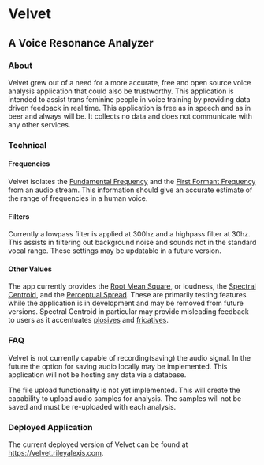 # Velvet
## A Voice Resonance Analyzer

### About

Velvet grew out of a need for a more accurate, free and open source voice analysis
application that could also be trustworthy. This application is intended to assist
trans feminine people in voice training by providing data driven feedback in real time. 
This application is free as in speech and as in beer and always will be. It collects no data and does not communicate with any other services. 

### Technical

#### Frequencies
Velvet isolates the [Fundamental Frequency](https://en.wikipedia.org/wiki/Fundamental_frequency) and the [First Formant Frequency](https://en.wikipedia.org/wiki/Formant) from an audio stream. This information should give an accurate estimate of the range
of frequencies in a human voice. 

#### Filters
Currently a lowpass filter is applied at 300hz and a highpass filter at 30hz. This assists
in filtering out background noise and sounds not in the standard vocal range. These settings may be updatable in a future version. 

#### Other Values
The app currently provides the [Root Mean Square](https://en.wikipedia.org/wiki/Root_mean_square), or loudness, the [Spectral Centroid](https://en.wikipedia.org/wiki/Spectral_centroid), and the [Perceptual Spread](https://meyda.js.org/audio-features). These are primarily testing features while the application is in development and may be removed from future versions. Spectral Centroid in particular may provide misleading feedback to users as it accentuates [plosives](https://en.wikipedia.org/wiki/Plosive) and [fricatives](https://en.wikipedia.org/wiki/Fricative).

### FAQ

Velvet is not currently capable of recording(saving) the audio signal. In the future the option for saving audio locally may be implemented. This application will not be hosting any data via a database. 

The file upload functionality is not yet implemented. This will create the capability to upload audio samples for analysis. The samples will not be saved and must be re-uploaded with each analysis. 

### Deployed Application

The current deployed version of Velvet can be found at https://velvet.rileyalexis.com.